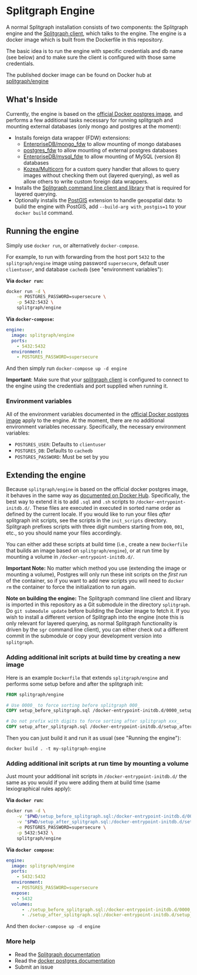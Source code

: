# Splitgraph Engine

A normal Splitgraph installation consists of two components: the Splitgraph
engine and the [Splitgraph client](https://www.github.com/splitgraph/splitgraph),
which talks to the engine. The engine is a docker image which is built from
the Dockerfile in this repository.

The basic idea is to run the engine with specific credentials and db name
(see below) and to make sure the client is configured with those same credentials.

The published docker image can be found on Docker hub at
[splitgraph/engine](https://hub.docker.com/r/splitgraph/engine/)

## What's Inside

Currently, the engine is based on the
[official Docker postgres image](https://hub.docker.com/_/postgres/), and
performs a few additional tasks necessary for running splitgraph and mounting
external databases (only mongo and postgres at the moment):

* Installs foreign data wrapper (FDW) extensions:
    * [EnterpriseDB/mongo_fdw](https://github.com/EnterpriseDB/mongo_fdw.git)
       to allow mounting of mongo databases
    * [postgres_fdw](https://www.postgresql.org/docs/10/static/postgres-fdw.html)
      to allow mounting of external postgres databases
    * [EnterpriseDB/mysql_fdw](https://github.com/EnterpriseDB/mysql_fdw.git)
       to allow mounting of MySQL (version 8) databases
    * [Kozea/Multicorn](https://github.com/Kozea/Multicorn.git)
      for a custom query handler that allows to query images without checking them
      out (layered querying), as well as allow others to write custom
      foreign data wrappers.
* Installs the [Splitgraph command line client and library](https://github.com/splitgraph/splitgraph.git)
    that is required for layered querying.
* Optionally installs the [PostGIS](https://postgis.net/) extension to handle geospatial
  data: to build the engine with PostGIS, add `--build-arg with_postgis=1` to your `docker build` command.

## Running the engine

Simply use `docker run`, or alternatively `docker-compose`.

For example, to run with forwarding from the host
port `5432` to the `splitgraph/engine` image using password `supersecure`,
default user `clientuser`, and database `cachedb` (see "environment variables"):

**Via `docker run`:**

``` bash
docker run -d \
    -e POSTGRES_PASSWORD=supersecure \
    -p 5432:5432 \
    splitgraph/engine
```

**Via `docker-compose`:**

``` yml
engine:
  image: splitgraph/engine
  ports:
    - 5432:5432
  environment:
    - POSTGRES_PASSWORD=supersecure
```

And then simply run `docker-compose up -d engine`

**Important**:  Make sure that your
[splitgraph client](https://www.github.com/splitgraph/splitgraph) is configured
to connect to the engine using the credentials and port supplied when running it.

### Environment variables

All of the environment variables documented in the
[official Docker postgres image](https://hub.docker.com/_/postgres/) apply to
the engine. At the moment, there are no additional environment variables
necessary. Specifically, the necessary environment variables:

- `POSTGRES_USER`: Defaults to `clientuser`
- `POSTGRES_DB`: Defaults to `cachedb`
- `POSTGRES_PASSWORD`: Must be set by you

## Extending the engine

Because `splitgraph/engine` is based on the official docker postgres
image, it behaves in the same way as
[documented on Docker Hub](https://hub.docker.com/_/postgres/).
Specifically, the best way to extend it is to add `.sql` and `.sh`
scripts to `/docker-entrypoint-initdb.d/`. These files are executed in executed
in sorted name order as defined by the current locale. If you would like to
run your files _after_ splitgraph init scripts, see the scripts in the
`init_scripts` directory. Splitgraph prefixes scripts with three digit numbers
starting from `000`, `001`, etc., so you should name your files accordingly.

You can either add these scripts at build time (i.e., create a new `Dockerfile`
that builds an image based on `splitgraph/engine`), or at run time by mounting
a volume in  `/docker-entrypoint-initdb.d/`.

**Important Note:** No matter which method you use (extending the image or
mounting a volume), Postgres will only run these init scripts on the *first run*
of the container, so if you want to add new scripts you will need to `docker rm`
the container to force the initialization to run again.

**Note on building the engine:** The Splitgraph command line client and library is imported in this repository
as a Git submodule in the directory `splitgraph`. Do `git submodule update` before
building the Docker image to fetch it. If you wish to install a different version of
Splitgraph into the engine (note this is only relevant for layered querying,
as normal Splitgraph functionality is driven by the `sgr` command line client), you
can either check out a different commit in the submodule or copy your development
version into `splitgraph`.

### Adding additional init scripts at build time by creating a new image

Here is an example `Dockerfile` that extends `splitgraph/engine` and performs
some setup before and after the splitgraph init:

``` Dockerfile
FROM splitgraph/engine

# Use 0000_ to force sorting before splitgraph 000_
COPY setup_before_splitgraph.sql /docker-entrypoint-initdb.d/0000_setup_before_splitgraph.sql

# Do not prefix with digits to force sorting after splitgraph xxx_
COPY setup_after_splitgraph.sql /docker-entrypoint-initdb.d/setup_after_splitgraph.sql
```

Then you can just build it and run it as usual (see "Running the engine"):

```
docker build . -t my-splitgraph-engine
```

### Adding additional init scripts at run time by mounting a volume

Just mount your additional init scripts in `/docker-entrypoint-initdb.d/` the
same as you would if you were adding them at build time (same lexiographical
rules apply):

**Via `docker run`:**

``` bash
docker run -d \
    -v "$PWD/setup_before_splitgraph.sql:/docker-entrypoint-initdb.d/0000_setup_before_splitgraph.sql" \
    -v "$PWD/setup_after_splitgraph.sql:/docker-entrypoint-initdb.d/setup_after_splitgraph.sql" \
    -e POSTGRES_PASSWORD=supersecure \
    -p 5432:5432 \
    splitgraph/engine
```

**Via `docker compose`:**

``` yml
engine:
  image: splitgraph/engine
  ports:
    - 5432:5432
  environment:
    - POSTGRES_PASSWORD=supersecure
  expose:
    - 5432
  volumes:
      - ./setup_before_splitgraph.sql:/docker-entrypoint-initdb.d/0000_setup_before_splitgraph.sql
      - ./setup_after_splitgraph.sql:/docker-entrypoint-initdb.d/setup_after_splitgraph.sql
```

And then `docker-compose up -d engine`

### More help

- Read the [Splitgraph documentation](https://www.splitgraph.com/docs/introduction)
- Read the [docker postgres documentation](https://hub.docker.com/_/postgres/)
- Submit an issue
